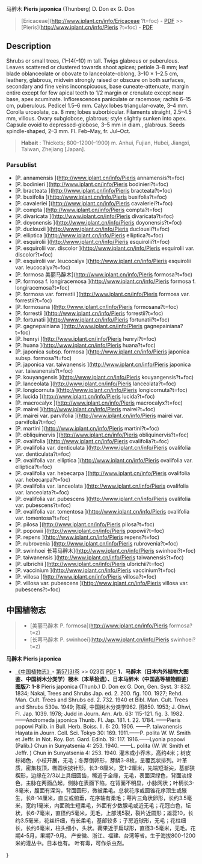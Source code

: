 马醉木 **Pieris japonica** (Thunberg) D. Don ex G. Don

> [Ericaceae](http://www.iplant.cn/info/Ericaceae ?t=foc) - [PDF](http://iplant.cn/foc/pdf/Ericaceae.pdf) >> [Pieris](http://www.iplant.cn/info/Pieris ?t=foc) - [PDF](http://www.iplant.cn/foc/pdf/Pieris.pdf)
## Description

Shrubs or small trees, (1–)4(–10) m tall. Twigs glabrous or puberulous. Leaves scattered or clustered towards shoot apices; petiole 3–8 mm; leaf blade oblanceolate or obovate to lanceolate-oblong, 3–10 × 1–2.5 cm, leathery, glabrous, midvein strongly raised or obscure on both surfaces, secondary and fine veins inconspicuous, base cuneate-attenuate, margin entire except for few apical teeth to 1/2 margin or crenulate except near base, apex acuminate. Inflorescences paniculate or racemose; rachis 6–15 cm, puberulous. Pedicel 1.5–6 mm. Calyx lobes triangular-ovate, 3–4 mm. Corolla urceolate, ca. 8 mm; lobes suborbicular. Filaments straight, 2.5–4.5 mm, villous. Ovary subglobose, glabrous; style slightly sunken into apex. Capsule ovoid to depressed-globose, 3–5 mm in diam., glabrous. Seeds spindle-shaped, 2–3 mm. Fl. Feb–May, fr. Jul–Oct.

> **Habait** : 
> Thickets; 800–1200(–1900) m. Anhui, Fujian, Hubei, Jiangxi, Taiwan, Zhejiang [Japan].

### Parsublist

* [P.  annamensis  ](http://www.iplant.cn/info/Pieris annamensis?t=foc)
* [P.  bodinieri  ](http://www.iplant.cn/info/Pieris bodinieri?t=foc)
* [P.  bracteata  ](http://www.iplant.cn/info/Pieris bracteata?t=foc)
* [P.  buxifolia  ](http://www.iplant.cn/info/Pieris buxifolia?t=foc)
* [P.  cavaleriei  ](http://www.iplant.cn/info/Pieris cavaleriei?t=foc)
* [P.  compta  ](http://www.iplant.cn/info/Pieris compta?t=foc)
* [P.  divaricata  ](http://www.iplant.cn/info/Pieris divaricata?t=foc)
* [P.  doyonensis  ](http://www.iplant.cn/info/Pieris doyonensis?t=foc)
* [P.  duclouxii  ](http://www.iplant.cn/info/Pieris duclouxii?t=foc)
* [P.  elliptica  ](http://www.iplant.cn/info/Pieris elliptica?t=foc)
* [P.  esquirolii  ](http://www.iplant.cn/info/Pieris esquirolii?t=foc)
* [P.  esquirolii var. discolor  ](http://www.iplant.cn/info/Pieris esquirolii var. discolor?t=foc)
* [P.  esquirolii var. leucocalyx  ](http://www.iplant.cn/info/Pieris esquirolii var. leucocalyx?t=foc)
* [P.  formosa  美丽马醉木](http://www.iplant.cn/info/Pieris formosa?t=foc)
* [P.  formosa f. longiracemosa  ](http://www.iplant.cn/info/Pieris formosa f. longiracemosa?t=foc)
* [P.  formosa var. forrestii  ](http://www.iplant.cn/info/Pieris formosa var. forrestii?t=foc)
* [P.  formosana  ](http://www.iplant.cn/info/Pieris formosana?t=foc)
* [P.  forrestii  ](http://www.iplant.cn/info/Pieris forrestii?t=foc)
* [P.  fortunatii  ](http://www.iplant.cn/info/Pieris fortunatii?t=foc)
* [P.  gagnepainiana  ](http://www.iplant.cn/info/Pieris gagnepainiana?t=foc)
* [P.  henryi  ](http://www.iplant.cn/info/Pieris henryi?t=foc)
* [P.  huana  ](http://www.iplant.cn/info/Pieris huana?t=foc)
* [P.  japonica subsp. formosa  ](http://www.iplant.cn/info/Pieris japonica subsp. formosa?t=foc)
* [P.  japonica var. taiwanensis  ](http://www.iplant.cn/info/Pieris japonica var. taiwanensis?t=foc)
* [P.  kouyangensis  ](http://www.iplant.cn/info/Pieris kouyangensis?t=foc)
* [P.  lanceolata  ](http://www.iplant.cn/info/Pieris lanceolata?t=foc)
* [P.  longicornuta  ](http://www.iplant.cn/info/Pieris longicornuta?t=foc)
* [P.  lucida  ](http://www.iplant.cn/info/Pieris lucida?t=foc)
* [P.  macrocalyx  ](http://www.iplant.cn/info/Pieris macrocalyx?t=foc)
* [P.  mairei  ](http://www.iplant.cn/info/Pieris mairei?t=foc)
* [P.  mairei var. parvifolia  ](http://www.iplant.cn/info/Pieris mairei var. parvifolia?t=foc)
* [P.  martini  ](http://www.iplant.cn/info/Pieris martini?t=foc)
* [P.  obliquinervis  ](http://www.iplant.cn/info/Pieris obliquinervis?t=foc)
* [P.  ovalifolia  ](http://www.iplant.cn/info/Pieris ovalifolia?t=foc)
* [P.  ovalifolia var. denticulata  ](http://www.iplant.cn/info/Pieris ovalifolia var. denticulata?t=foc)
* [P.  ovalifolia var. elliptica  ](http://www.iplant.cn/info/Pieris ovalifolia var. elliptica?t=foc)
* [P.  ovalifolia var. hebecarpa  ](http://www.iplant.cn/info/Pieris ovalifolia var. hebecarpa?t=foc)
* [P.  ovalifolia var. lanceolata  ](http://www.iplant.cn/info/Pieris ovalifolia var. lanceolata?t=foc)
* [P.  ovalifolia var. pubescens  ](http://www.iplant.cn/info/Pieris ovalifolia var. pubescens?t=foc)
* [P.  ovalifolia var. tomentosa  ](http://www.iplant.cn/info/Pieris ovalifolia var. tomentosa?t=foc)
* [P.  pilosa  ](http://www.iplant.cn/info/Pieris pilosa?t=foc)
* [P.  popowii  ](http://www.iplant.cn/info/Pieris popowii?t=foc)
* [P.  repens  ](http://www.iplant.cn/info/Pieris repens?t=foc)
* [P.  rubrovenia  ](http://www.iplant.cn/info/Pieris rubrovenia?t=foc)
* [P.  swinhoei  长萼马醉木](http://www.iplant.cn/info/Pieris swinhoei?t=foc)
* [P.  taiwanensis  ](http://www.iplant.cn/info/Pieris taiwanensis?t=foc)
* [P.  ulbrichii  ](http://www.iplant.cn/info/Pieris ulbrichii?t=foc)
* [P.  vaccinium  ](http://www.iplant.cn/info/Pieris vaccinium?t=foc)
* [P.  villosa  ](http://www.iplant.cn/info/Pieris villosa?t=foc)
* [P.  villosa var. pubescens  ](http://www.iplant.cn/info/Pieris villosa var. pubescens?t=foc)

## 中国植物志

> * [美丽马醉木  P.  formosa](http://www.iplant.cn/info/Pieris formosa?t=z)
> * [长萼马醉木  P.  swinhoei](http://www.iplant.cn/info/Pieris swinhoei?t=z)

**马醉木 Pieris japonica**

* [《中国植物志》](http://www.iplant.cn/frps)- [第57(3)卷](http://www.iplant.cn/frps/vol/57(3)) >> 023页 [PDF](http://www.iplant.cn/frps/pdf/57(3)/023.pdf)
**1．马醉木（日本内外植物大图鉴、中国树木分类学）梫木（本草拾遗）、日本马醉木（中国高等植物图鉴）图版7: 1-8**
Pieris japonica (Thunb.) D. Don ex G. Don, Gen. Syst. 3: 832. 1834; Nakai, Trees and Shrubs Jap. ed. 2. 200. fig. 100. 1927; Rehd. Man. Cult. Trees and Shrubs ed. 2. 732. 1940 et Bibl. Man. Cult. Trees and Shrubs 530a. 1949; 陈嵘, 中国树木分类学962. 图850. 1953; J. Ohwi, Fl. Jap. 1039. 1978; Judd in Journ. Arn. Arb. 63: 115-121. fig. 3. 1982. ——Andromeda japonica Thunb. Fl. Jap. 181. t. 22. 1784. ——Pieris popowi Palib. in Bull. Herb. Boiss. II. 6: 20. 1906. ——P. taiwanensis Hayata in Journ. Coll. Sci. Tokyo 30: 169. 1911.——P. polita W. W. Smith et Jeffr. in Not. Roy. Bot. Gard. Edinb. 19: 117. 1916.——Lyonia popowi (Palib.) Chun in Sunyatsenia 4: 253. 1940. ——L. polita (W. W. Smith et Jeffr. ) Chun in Sunyatsenia 4: 253. 1940.
灌木或小乔木，高约4米；树皮棕褐色，小枝开展，无毛；冬芽倒卵形，芽鳞3-8枚，呈覆瓦状排列。叶革质，密集枝顶，椭圆状披针形，长3-8厘米，宽1-2厘米，先端短渐尖，基部狭楔形，边缘在2/3以上具细圆齿，稀近于全缘，无毛，表面深绿色，背面淡绿色，主脉在两面凸起，侧脉在表面下陷，在背面不明显，小脉网状；叶柄长3-8毫米，腹面有深沟，背面圆形，微被柔毛。总状花序或圆锥花序顶生或腋生，长8-14厘米，直立或俯垂，花序轴有柔毛；萼片三角状卵形，长约3.5毫米，宽约1毫米，内面疏生短柔毛，外面有少数腺毛或近无毛；花冠白色，坛状，长6-7毫米，直径约5毫米，无毛，上部浅5裂，裂片近圆形；雄蕊10，长约3.5毫米，花丝纤细，有长柔毛，基部较多；子房近球形，无毛；花柱细长，长约6毫米，柱头细小，头状。蒴果近于扁球形，直径3-5毫米，无毛。花期4-5月，果期7-9月。
产安徽、浙江、福建、台湾等省。生于海拔800-1200米的灌丛中。日本也有。
叶有毒，可作杀虫剂。

}